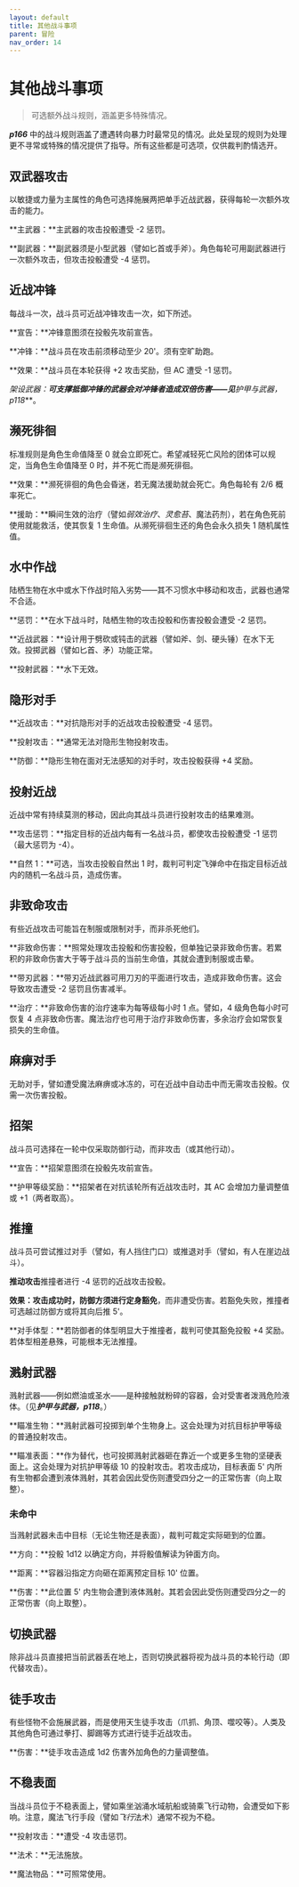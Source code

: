 ```yaml
---
layout: default
title: 其他战斗事项
parent: 冒险
nav_order: 14
---
```


# 其他战斗事项

> 可选额外战斗规则，涵盖更多特殊情况。

***p166*** 中的战斗规则涵盖了遭遇转向暴力时最常见的情况。此处呈现的规则为处理更不寻常或特殊的情况提供了指导。所有这些都是可选项，仅供裁判酌情选开。

## 双武器攻击

以敏捷或力量为主属性的角色可选择施展两把单手近战武器，获得每轮一次额外攻击的能力。

**主武器：**主武器的攻击投骰遭受 -2 惩罚。

**副武器：**副武器须是小型武器（譬如匕首或手斧）。角色每轮可用副武器进行一次额外攻击，但攻击投骰遭受 -4 惩罚。

## 近战冲锋

每战斗一次，战斗员可近战冲锋攻击一次，如下所述。

**宣告：**冲锋意图须在投骰先攻前宣告。

**冲锋：**战斗员在攻击前须移动至少 20'。须有空旷助跑。

**效果：**战斗员在本轮获得 +2 攻击奖励，但 AC 遭受 -1 惩罚。

**架设武器：**可支撑抵御冲锋的武器会对冲锋者造成双倍伤害——见***护甲与武器，p118***。

## 濒死徘徊

标准规则是角色生命值降至 0 就会立即死亡。希望减轻死亡风险的团体可以规定，当角色生命值降至 0 时，并不死亡而是濒死徘徊。

**效果：**濒死徘徊的角色会昏迷，若无魔法援助就会死亡。角色每轮有 2/6 概率死亡。

**援助：**瞬间生效的治疗（譬如*弱效治疗*、*灵愈苔*、魔法药剂），若在角色死前使用就能救活，使其恢复 1 生命值。从濒死徘徊生还的角色会永久损失 1 随机属性值。

## 水中作战

陆栖生物在水中或水下作战时陷入劣势——其不习惯水中移动和攻击，武器也通常不合适。

**惩罚：**在水下战斗时，陆栖生物的攻击投骰和伤害投骰会遭受 -2 惩罚。

**近战武器：**设计用于劈砍或钝击的武器（譬如斧、剑、硬头锤）在水下无效。投掷武器（譬如匕首、矛）功能正常。

**投射武器：**水下无效。

## 隐形对手

**近战攻击：**对抗隐形对手的近战攻击投骰遭受 -4 惩罚。

**投射攻击：**通常无法对隐形生物投射攻击。

**防御：**隐形生物在面对无法感知的对手时，攻击投骰获得 +4 奖励。

## 投射近战

近战中常有持续莫测的移动，因此向其战斗员进行投射攻击的结果难测。

**攻击惩罚：**指定目标的近战内每有一名战斗员，都使攻击投骰遭受 -1 惩罚（最大惩罚为 -4）。

**自然 1：**可选，当攻击投骰自然出 1 时，裁判可判定飞弹命中在指定目标近战内的随机一名战斗员，造成伤害。

## 非致命攻击

有些近战攻击可能旨在制服或限制对手，而非杀死他们。

**非致命伤害：**照常处理攻击投骰和伤害投骰，但单独记录非致命伤害。若累积的非致命伤害大于等于战斗员的当前生命值，其就会遭到制服或击晕。

**带刃武器：**带刃近战武器可用刀刃的平面进行攻击，造成非致命伤害。这会导致攻击遭受 -2 惩罚且伤害减半。

**治疗：**非致命伤害的治疗速率为每等级每小时 1 点。譬如，4 级角色每小时可恢复 4 点非致命伤害。魔法治疗也可用于治疗非致命伤害，多余治疗会如常恢复损失的生命值。

## 麻痹对手

无助对手，譬如遭受魔法麻痹或冰冻的，可在近战中自动击中而无需攻击投骰。仅需一次伤害投骰。

## 招架

战斗员可选择在一轮中仅采取防御行动，而非攻击（或其他行动）。

**宣告：**招架意图须在投骰先攻前宣告。

**护甲等级奖励：**招架者在对抗该轮所有近战攻击时，其 AC 会增加力量调整值或 +1（两者取高）。

## 推撞

战斗员可尝试推过对手（譬如，有人挡住门口）或推退对手（譬如，有人在崖边战斗）。

**推动攻击**推撞者进行 -4 惩罚的近战攻击投骰。

**效果：**攻击成功时，防御方须进行**定身豁免**，而非遭受伤害。若豁免失败，推撞者可选越过防御方或将其向后推 5'。

**对手体型：**若防御者的体型明显大于推撞者，裁判可使其豁免投骰 +4 奖励。若体型相差悬殊，可能根本无法推撞。

## 溅射武器

溅射武器——例如燃油或圣水——是种接触就粉碎的容器，会对受害者泼溅危险液体。（见***护甲与武器，p118***。）

**瞄准生物：**溅射武器可投掷到单个生物身上。这会处理为对抗目标护甲等级的普通投射攻击。

**瞄准表面：**作为替代，也可投掷溅射武器砸在靠近一个或更多生物的坚硬表面上。这会处理为对抗护甲等级 10 的投射攻击。若攻击成功，目标表面 5' 内所有生物都会遭到液体溅射，其若会因此受伤则遭受四分之一的正常伤害（向上取整）。

### 未命中

当溅射武器未击中目标（无论生物还是表面），裁判可裁定实际砸到的位置。

**方向：**投骰 1d12 以确定方向，并将骰值解读为钟面方向。

**距离：**容器沿指定方向砸在距离预定目标 10' 位置。

**伤害：**此位置 5' 内生物会遭到液体溅射。其若会因此受伤则遭受四分之一的正常伤害（向上取整）。

## 切换武器

除非战斗员直接把当前武器丢在地上，否则切换武器将视为战斗员的本轮行动（即代替攻击）。

## 徒手攻击

有些怪物不会施展武器，而是使用天生徒手攻击（爪抓、角顶、噬咬等）。人类及其他角色可通过拳打、脚踢等方式进行徒手近战攻击。

**伤害：**徒手攻击造成 1d2 伤害外加角色的力量调整值。

## 不稳表面

当战斗员位于不稳表面上，譬如乘坐汹涌水域航船或骑乘飞行动物，会遭受如下影响。注意，魔法飞行手段（譬如*飞行*法术）通常不视为不稳。

**投射攻击：**遭受 -4 攻击惩罚。

**法术：**无法施放。

**魔法物品：**可照常使用。

